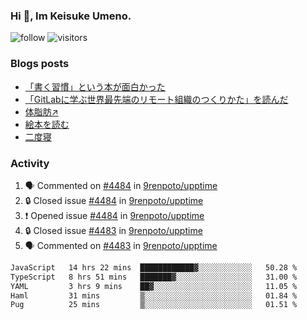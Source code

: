 ### Hi 👋, Im Keisuke Umeno.

<!--
**9renpoto/9renpoto** is a ✨ _special_ ✨ repository because its `README.md` (this file) appears on your GitHub profile.

Here are some ideas to get you started:

- 🔭 I’m currently working on ...
- 🌱 I’m currently learning ...
- 👯 I’m looking to collaborate on ...
- 🤔 I’m looking for help with ...
- 💬 Ask me about ...
- 📫 How to reach me: ...
- 😄 Pronouns: ...
- ⚡ Fun fact: ...
-->

![follow](https://img.shields.io/github/followers/9renpoto?label=Follow&style=social)
![visitors](https://komarev.com/ghpvc/?username=9renpoto&label=Profile%20views&color=0e75b6&style=flat)

### Blogs posts

<!-- BLOG-POST-LIST:START -->
- [「書く習慣」という本が面白かった](https://9renpoto.win/entry/2024/11/11/leave_a_feeling_sad)
- [「GitLabに学ぶ世界最先端のリモート組織のつくりかた」を読んだ](https://9renpoto.win/entry/2024/09/10/remote_organization)
- [体脂肪↗](https://9renpoto.win/entry/2024/08/12/gaining_fat)
- [絵本を読む](https://9renpoto.win/entry/2024/07/26/picture_book)
- [二度寝](https://9renpoto.win/entry/2024/07/18/going_back_to_sleep)
<!-- BLOG-POST-LIST:END -->

### Activity

<!--START_SECTION:activity-->
1. 🗣 Commented on [#4484](https://github.com/9renpoto/upptime/issues/4484#issuecomment-2505001261) in [9renpoto/upptime](https://github.com/9renpoto/upptime)
2. 🔒 Closed issue [#4484](https://github.com/9renpoto/upptime/issues/4484) in [9renpoto/upptime](https://github.com/9renpoto/upptime)
3. ❗ Opened issue [#4484](https://github.com/9renpoto/upptime/issues/4484) in [9renpoto/upptime](https://github.com/9renpoto/upptime)
4. 🔒 Closed issue [#4483](https://github.com/9renpoto/upptime/issues/4483) in [9renpoto/upptime](https://github.com/9renpoto/upptime)
5. 🗣 Commented on [#4483](https://github.com/9renpoto/upptime/issues/4483#issuecomment-2504975294) in [9renpoto/upptime](https://github.com/9renpoto/upptime)
<!--END_SECTION:activity-->

<!--START_SECTION:waka-->

```txt
JavaScript   14 hrs 22 mins  ████████████▓░░░░░░░░░░░░   50.28 %
TypeScript   8 hrs 51 mins   ███████▓░░░░░░░░░░░░░░░░░   31.00 %
YAML         3 hrs 9 mins    ██▓░░░░░░░░░░░░░░░░░░░░░░   11.05 %
Haml         31 mins         ▒░░░░░░░░░░░░░░░░░░░░░░░░   01.84 %
Pug          25 mins         ▒░░░░░░░░░░░░░░░░░░░░░░░░   01.51 %
```

<!--END_SECTION:waka-->
